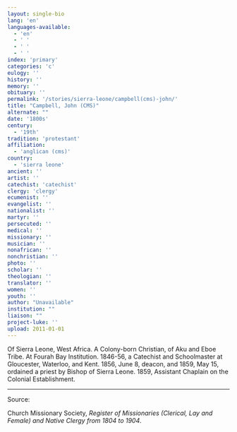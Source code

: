 ```yaml
---
layout: single-bio
lang: 'en'
languages-available:
  - 'en'
  - ' '
  - ' '
  - ' '
index: 'primary'
categories: 'c'
eulogy: ''
history: ''
memory: ''
obituary: ''
permalink: '/stories/sierra-leone/campbell(cms)-john/'
title: "Campbell, John (CMS)"
alternate: ""
date: '1800s'
century:
  - '19th'
tradition: 'protestant'
affiliation:
  - 'anglican (cms)'
country:
  - 'sierra leone'
ancient: ''
artist: ''
catechist: 'catechist'
clergy: 'clergy'
ecumenist: ''
evangelist: ''
nationalist: ''
martyr: ''
persecuted: ''
medical: ''
missionary: ''
musician: ''
nonafrican: ''
nonchristian: ''
photo: ''
scholar: ''
theologian: ''
translator: ''
women: ''
youth: ''
author: "Unavailable"
institution: ""
liaison: ""
project-luke: ''
upload: 2011-01-01
---
```




Of Sierra Leone, West Africa.  A Colony-born Christian, of Aku and Eboe Tribe.  At Fourah Bay Institution.  1846-56, a Catechist and Schoolmaster at Gloucester, Waterloo, and Kent.  1856, June 8, deacon, and 1859, May 15, ordained a priest by Bishop of Sierra Leone.  1859, Assistant Chaplain on the Colonial Establishment.

---

Source:

Church Missionary Society, *Register of Missionaries (Clerical, Lay and Female) and Native Clergy from 1804 to 1904*.
